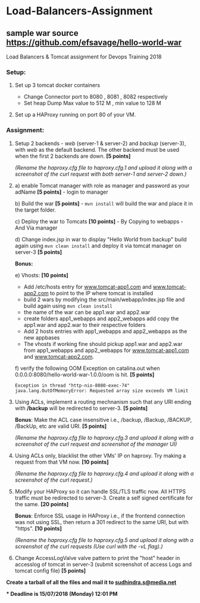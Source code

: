 # Load-Balancers-Assignment
## sample war source https://github.com/efsavage/hello-world-war

Load Balancers & Tomcat assignment for Devops Training 2018

### Setup:

1. Set up 3 tomcat docker containers
   - Change Connector port to 8080 , 8081 , 8082 respectively
   - Set heap Dump Max value to 512 M , min value to 128 M

2. Set up a HAProxy running on port 80 of your VM.

### Assignment:

1. Setup 2 backends - _web_ (server-1 & server-2) and _backup_ (server-3), with _web_ as the default backend. The other backend must be used when the first 2 backends are down. **[5 points]**

   _(Rename the haproxy.cfg file to haproxy.cfg.1 and upload it along with a screenshot of the curl request with both server-1 and server-2 down.)_

2. 
    a) enable Tomcat manager with role as manager and password as your adName **[5 points]**
        - login to manager

    b) Build the war **[5 points]**
        - `mvn install` will build the war and place it in the target folder.

    c) Deploy the war to Tomcats **[10 points]**
        - By Copying to webapps
        - And Via manager

    d) Change index.jsp in war to display "Hello World from backup" build again using `mvn clean install` and deploy it via tomcat manager on server-3 **[5 points]**

    **Bonus:**

    e) Vhosts: **[10 points]**
        
	* Add /etc/hosts entry for www.tomcat-app1.com and www.tomcat-app2.com to point to the IP where tomcat is installed
	* build 2 wars by modifying the src/main/webapp/index.jsp file and build again using `mvn clean install`
	* the name of the war can be app1.war and app2.war
	* create folders app1_webapps and app2_webapps add copy the app1.war and app2.war to their respective folders
	* Add 2 hosts entries with app1_webapps and app2_webapps as the new appbases
	* The vhosts if working fine should pickup app1.war and app2.war from app1_webapps and app2_webapps for www.tomcat-app1.com and www.tomcat-app2.com.

    f) verify the following OOM Exception on catalina.out when 0.0.0.0:8080/hello-world-war-1.0.0/oom is hit. **[5 points]**
    
    `Exception in thread "http-nio-8080-exec-74" java.lang.OutOfMemoryError: Requested array size exceeds VM limit`


3. Using ACLs, implement a routing mechnanism such that any URI ending with **/backup** will be redirected to server-3. **[5 points]**

   **Bonus**: Make the ACL case insensitive i.e., /backup, /Backup, /BACKUP, /BackUp, etc are valid URI. **[5 points]**

   _(Rename the haproxy.cfg file to haproxy.cfg.3 and upload it along with a screenshot of the curl request and screenshot of the manager UI)_ 

4. Using ACLs only, blacklist the other VMs' IP on haproxy. Try making a request from that VM now. **[10 points]**

   _(Rename the haproxy.cfg file to haproxy.cfg.4 and upload it along with a screenshot of the curl request.)_


5. Modify your HAProxy so it can handle SSL/TLS traffic now. All HTTPS traffic must be redirected to server-3. Create a self signed certificate for the same. **[20 points]**

   **Bonus**: Enforce SSL usage in HAProxy i.e., if the frontend connection was not using SSL, then return a 301 redirect to the same URI, but with "https". **[10 points]**
   
   _(Rename the haproxy.cfg file to haproxy.cfg.5 and upload it along with a screenshot of the curl requests (Use curl with the -vL flag).)_
 
6. Change AccessLogValve valve pattern to print the "host" header in accesslog of tomcat in server-3
   (submit screenshot of access Logs and tomcat config file) **[5 points]**

**Create a tarball of all the files and mail it to sudhindra.s@media.net**


**\* Deadline is 15/07/2018 (Monday) 12:01 PM**
